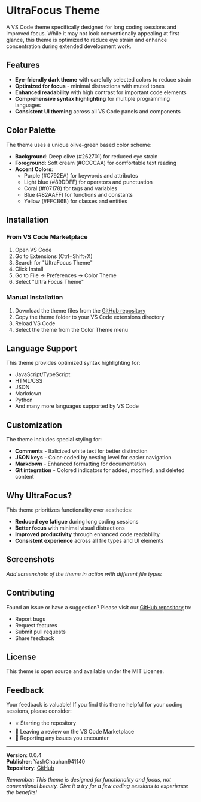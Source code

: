 # UltraFocus Theme

A VS Code theme specifically designed for long coding sessions and improved focus. While it may not look conventionally appealing at first glance, this theme is optimized to reduce eye strain and enhance concentration during extended development work.

## Features

- **Eye-friendly dark theme** with carefully selected colors to reduce strain
- **Optimized for focus** - minimal distractions with muted tones
- **Enhanced readability** with high contrast for important code elements
- **Comprehensive syntax highlighting** for multiple programming languages
- **Consistent UI theming** across all VS Code panels and components

## Color Palette

The theme uses a unique olive-green based color scheme:

- **Background**: Deep olive (#262701) for reduced eye strain
- **Foreground**: Soft cream (#CCCCAA) for comfortable text reading
- **Accent Colors**: 
  - Purple (#C792EA) for keywords and attributes
  - Light blue (#89DDFF) for operators and punctuation
  - Coral (#f07178) for tags and variables
  - Blue (#82AAFF) for functions and constants
  - Yellow (#FFCB6B) for classes and entities

## Installation

### From VS Code Marketplace

1. Open VS Code
2. Go to Extensions (Ctrl+Shift+X)
3. Search for "UltraFocus Theme"
4. Click Install
5. Go to File → Preferences → Color Theme
6. Select "Ultra Focus Theme"

### Manual Installation

1. Download the theme files from the [GitHub repository](https://github.com/yashyc7/ultrafocus-theme)
2. Copy the theme folder to your VS Code extensions directory
3. Reload VS Code
4. Select the theme from the Color Theme menu

## Language Support

This theme provides optimized syntax highlighting for:

- JavaScript/TypeScript
- HTML/CSS
- JSON
- Markdown
- Python
- And many more languages supported by VS Code

## Customization

The theme includes special styling for:

- **Comments** - Italicized white text for better distinction
- **JSON keys** - Color-coded by nesting level for easier navigation
- **Markdown** - Enhanced formatting for documentation
- **Git integration** - Colored indicators for added, modified, and deleted content

## Why UltraFocus?

This theme prioritizes functionality over aesthetics:

- **Reduced eye fatigue** during long coding sessions
- **Better focus** with minimal visual distractions
- **Improved productivity** through enhanced code readability
- **Consistent experience** across all file types and UI elements

## Screenshots

*Add screenshots of the theme in action with different file types*

## Contributing

Found an issue or have a suggestion? Please visit our [GitHub repository](https://github.com/yashyc7/ultrafocus-theme) to:

- Report bugs
- Request features
- Submit pull requests
- Share feedback

## License

This theme is open source and available under the MIT License.

## Feedback

Your feedback is valuable! If you find this theme helpful for your coding sessions, please consider:

- ⭐ Starring the repository
- 📝 Leaving a review on the VS Code Marketplace
- 🐛 Reporting any issues you encounter

---

**Version**: 0.0.4  
**Publisher**: YashChauhan941140  
**Repository**: [GitHub](https://github.com/yashyc7/ultrafocus-theme)

*Remember: This theme is designed for functionality and focus, not conventional beauty. Give it a try for a few coding sessions to experience the benefits!*